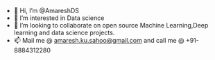 - 👋 Hi, I’m @AmareshDS
- 👀 I’m interested in Data science
- 💞️ I’m looking to collaborate on open source Machine Learning,Deep learning and data science projects.
- 📫 Mail me  @ amaresh.ku.sahoo@gmail.com and call me @ +91-8884312280

<!---
AmareshDS/AmareshDS is a ✨ special ✨ repository because its `README.md` (this file) appears on your GitHub profile.
You can click the Preview link to take a look at your changes.
--->
